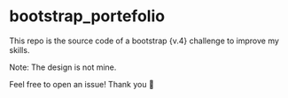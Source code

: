 # bootstrap_portefolio

This repo is the source code of a bootstrap {v.4} challenge to improve my skills.

Note: The design is not mine.


Feel free to open an issue! Thank you 🙌
